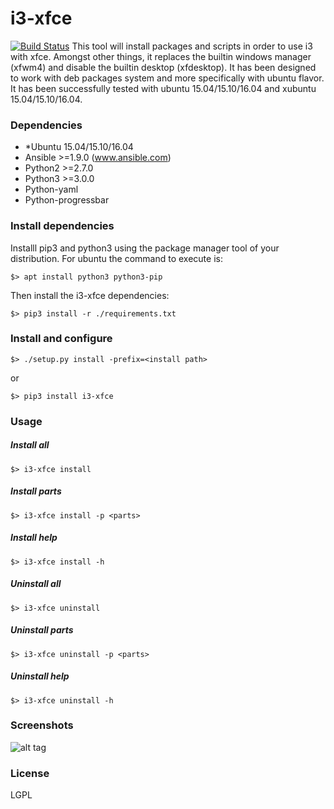 # i3-xfce
[![Build Status](https://travis-ci.org/aacebedo/i3-xfce.svg?branch=master)](https://travis-ci.org/aacebedo/i3-xfce)
This tool will install packages and scripts in order to use i3 with xfce. Amongst other things, it replaces
the builtin windows manager (xfwm4) and disable the builtin desktop (xfdesktop).
It has been designed to work with deb packages system and more specifically with ubuntu flavor.
It has been successfully tested with ubuntu 15.04/15.10/16.04 and xubuntu 15.04/15.10/16.04.

### Dependencies
- *Ubuntu 15.04/15.10/16.04
- Ansible >=1.9.0 (www.ansible.com)
- Python2 >=2.7.0
- Python3 >=3.0.0
- Python-yaml
- Python-progressbar


### Install dependencies
Installl pip3 and python3 using the package manager tool of your distribution.
For ubuntu the command to execute is:
```
$> apt install python3 python3-pip
```

Then install the i3-xfce dependencies:
```
$> pip3 install -r ./requirements.txt
```

### Install and configure
```
$> ./setup.py install -prefix=<install path>
```
or
```
$> pip3 install i3-xfce
```

### Usage
##### Install all
```
$> i3-xfce install
```
##### Install parts
```
$> i3-xfce install -p <parts>
```
##### Install help
```
$> i3-xfce install -h
```
##### Uninstall all
```
$> i3-xfce uninstall
```
##### Uninstall parts
```
$> i3-xfce uninstall -p <parts>
```
##### Uninstall help
```
$> i3-xfce uninstall -h
```

### Screenshots
![alt tag](https://raw.github.com/aacebedo/i3-xfce/master/screenshot.png)
### License
LGPL
